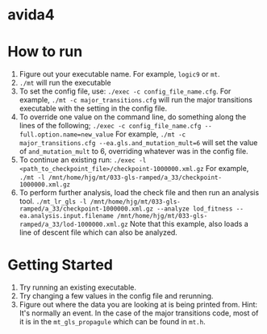 avida4
======

# How to run #
1. Figure out your executable name. For example, `logic9` or `mt`. 
2. `./mt` will run the executable
3. To set the config file, use:  `./exec -c config_file_name.cfg`. For example, `./mt -c major_transitions.cfg` will run the major transitions executable with the setting in the config file. 
4. To override one value on the command line, do something along the lines of the following; 
`./exec -c config_file_name.cfg --full.option.name=new_value`
For example, 
`./mt -c major_transitions.cfg --ea.gls.and_mutation_mult=6`
will set the value of `and_mutation_mult` to 6, overriding whatever was in the config file. 
5. To continue an existing run: 
`./exec -l <path_to_checkpoint_file>/checkpoint-1000000.xml.gz`
For example, `./mt -l /mnt/home/hjg/mt/033-gls-ramped/a_33/checkpoint-1000000.xml.gz`
6. To perform further analysis, load the check file and then run an analysis tool. 
`./mt_lr_gls -l /mnt/home/hjg/mt/033-gls-ramped/a_33/checkpoint-1000000.xml.gz --analyze lod_fitness --ea.analysis.input.filename /mnt/home/hjg/mt/033-gls-ramped/a_33/lod-1000000.xml.gz`
Note that this example, also loads a line of descent file which can also be analyzed. 

# Getting Started #
1. Try running an existing executable. 
2. Try changing a few values in the config file and rerunning. 
3. Figure out where the data you are looking at is being printed from. Hint: It's normally an event. In the case of the major transitions code, most of it is in the `mt_gls_propagule` which can be found in `mt.h`. 
